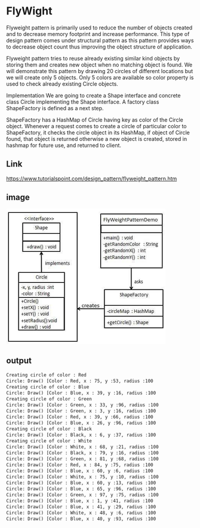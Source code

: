 # FlyWight

Flyweight pattern is primarily used to reduce the number of objects created and to decrease memory footprint and increase performance. This type of design pattern comes under structural pattern as this pattern provides ways to decrease object count thus improving the object structure of application.

Flyweight pattern tries to reuse already existing similar kind objects by storing them and creates new object when no matching object is found. We will demonstrate this pattern by drawing 20 circles of different locations but we will create only 5 objects. Only 5 colors are available so color property is used to check already existing Circle objects.

Implementation
We are going to create a Shape interface and concrete class Circle implementing the Shape interface. A factory class ShapeFactory is defined as a next step.

ShapeFactory has a HashMap of Circle having key as color of the Circle object. Whenever a request comes to create a circle of particular color to ShapeFactory, it checks the circle object in its HashMap, if object of Circle found, that object is returned otherwise a new object is created, stored in hashmap for future use, and returned to client.
## Link
https://www.tutorialspoint.com/design_pattern/flyweight_pattern.htm
## image
![UML](flyweight_pattern_uml_diagram.jpg)
## output

	Creating circle of color : Red
	Circle: Draw() [Color : Red, x : 75, y :53, radius :100
	Creating circle of color : Blue
	Circle: Draw() [Color : Blue, x : 39, y :16, radius :100
	Creating circle of color : Green
	Circle: Draw() [Color : Green, x : 33, y :96, radius :100
	Circle: Draw() [Color : Green, x : 3, y :16, radius :100
	Circle: Draw() [Color : Red, x : 39, y :66, radius :100
	Circle: Draw() [Color : Blue, x : 26, y :96, radius :100
	Creating circle of color : Black
	Circle: Draw() [Color : Black, x : 6, y :37, radius :100
	Creating circle of color : White
	Circle: Draw() [Color : White, x : 68, y :21, radius :100
	Circle: Draw() [Color : Black, x : 79, y :16, radius :100
	Circle: Draw() [Color : Green, x : 81, y :68, radius :100
	Circle: Draw() [Color : Red, x : 84, y :75, radius :100
	Circle: Draw() [Color : Blue, x : 60, y :6, radius :100
	Circle: Draw() [Color : White, x : 75, y :10, radius :100
	Circle: Draw() [Color : Blue, x : 60, y :13, radius :100
	Circle: Draw() [Color : Blue, x : 65, y :96, radius :100
	Circle: Draw() [Color : Green, x : 97, y :75, radius :100
	Circle: Draw() [Color : Blue, x : 1, y :41, radius :100
	Circle: Draw() [Color : Blue, x : 41, y :29, radius :100
	Circle: Draw() [Color : White, x : 48, y :6, radius :100
	Circle: Draw() [Color : Blue, x : 40, y :93, radius :100
